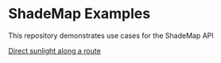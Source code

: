 # ShadeMap Examples

This repository demonstrates use cases for the ShadeMap API

[Direct sunlight along a route](/docs/route.md)